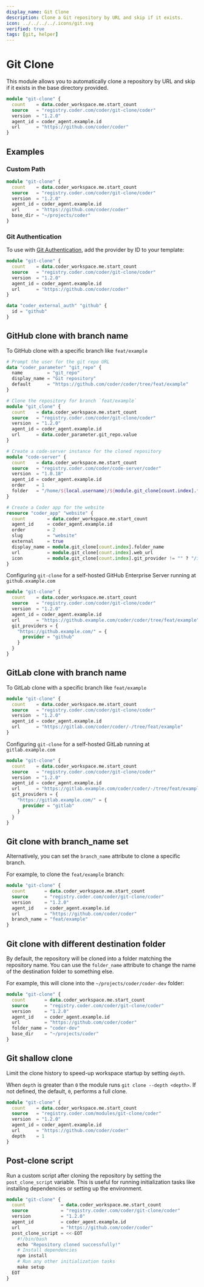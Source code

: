 ```yaml
---
display_name: Git Clone
description: Clone a Git repository by URL and skip if it exists.
icon: ../../../../.icons/git.svg
verified: true
tags: [git, helper]
---
```


# Git Clone

This module allows you to automatically clone a repository by URL and skip if it exists in the base directory provided.

```tf
module "git-clone" {
  count    = data.coder_workspace.me.start_count
  source   = "registry.coder.com/coder/git-clone/coder"
  version  = "1.2.0"
  agent_id = coder_agent.example.id
  url      = "https://github.com/coder/coder"
}
```

## Examples

### Custom Path

```tf
module "git-clone" {
  count    = data.coder_workspace.me.start_count
  source   = "registry.coder.com/coder/git-clone/coder"
  version  = "1.2.0"
  agent_id = coder_agent.example.id
  url      = "https://github.com/coder/coder"
  base_dir = "~/projects/coder"
}
```

### Git Authentication

To use with [Git Authentication](https://coder.com/docs/v2/latest/admin/git-providers), add the provider by ID to your template:

```tf
module "git-clone" {
  count    = data.coder_workspace.me.start_count
  source   = "registry.coder.com/coder/git-clone/coder"
  version  = "1.2.0"
  agent_id = coder_agent.example.id
  url      = "https://github.com/coder/coder"
}

data "coder_external_auth" "github" {
  id = "github"
}
```

## GitHub clone with branch name

To GitHub clone with a specific branch like `feat/example`

```tf
# Prompt the user for the git repo URL
data "coder_parameter" "git_repo" {
  name         = "git_repo"
  display_name = "Git repository"
  default      = "https://github.com/coder/coder/tree/feat/example"
}

# Clone the repository for branch `feat/example`
module "git_clone" {
  count    = data.coder_workspace.me.start_count
  source   = "registry.coder.com/coder/git-clone/coder"
  version  = "1.2.0"
  agent_id = coder_agent.example.id
  url      = data.coder_parameter.git_repo.value
}

# Create a code-server instance for the cloned repository
module "code-server" {
  count    = data.coder_workspace.me.start_count
  source   = "registry.coder.com/coder/code-server/coder"
  version  = "1.0.18"
  agent_id = coder_agent.example.id
  order    = 1
  folder   = "/home/${local.username}/${module.git_clone[count.index].folder_name}"
}

# Create a Coder app for the website
resource "coder_app" "website" {
  count        = data.coder_workspace.me.start_count
  agent_id     = coder_agent.example.id
  order        = 2
  slug         = "website"
  external     = true
  display_name = module.git_clone[count.index].folder_name
  url          = module.git_clone[count.index].web_url
  icon         = module.git_clone[count.index].git_provider != "" ? "/icon/${module.git_clone[count.index].git_provider}.svg" : "/icon/git.svg"
}
```

Configuring `git-clone` for a self-hosted GitHub Enterprise Server running at `github.example.com`

```tf
module "git-clone" {
  count    = data.coder_workspace.me.start_count
  source   = "registry.coder.com/coder/git-clone/coder"
  version  = "1.2.0"
  agent_id = coder_agent.example.id
  url      = "https://github.example.com/coder/coder/tree/feat/example"
  git_providers = {
    "https://github.example.com/" = {
      provider = "github"
    }
  }
}
```

## GitLab clone with branch name

To GitLab clone with a specific branch like `feat/example`

```tf
module "git-clone" {
  count    = data.coder_workspace.me.start_count
  source   = "registry.coder.com/coder/git-clone/coder"
  version  = "1.2.0"
  agent_id = coder_agent.example.id
  url      = "https://gitlab.com/coder/coder/-/tree/feat/example"
}
```

Configuring `git-clone` for a self-hosted GitLab running at `gitlab.example.com`

```tf
module "git-clone" {
  count    = data.coder_workspace.me.start_count
  source   = "registry.coder.com/coder/git-clone/coder"
  version  = "1.2.0"
  agent_id = coder_agent.example.id
  url      = "https://gitlab.example.com/coder/coder/-/tree/feat/example"
  git_providers = {
    "https://gitlab.example.com/" = {
      provider = "gitlab"
    }
  }
}
```

## Git clone with branch_name set

Alternatively, you can set the `branch_name` attribute to clone a specific branch.

For example, to clone the `feat/example` branch:

```tf
module "git-clone" {
  count       = data.coder_workspace.me.start_count
  source      = "registry.coder.com/coder/git-clone/coder"
  version     = "1.2.0"
  agent_id    = coder_agent.example.id
  url         = "https://github.com/coder/coder"
  branch_name = "feat/example"
}
```

## Git clone with different destination folder

By default, the repository will be cloned into a folder matching the repository name.
You can use the `folder_name` attribute to change the name of the destination folder to something else.

For example, this will clone into the `~/projects/coder/coder-dev` folder:

```tf
module "git-clone" {
  count       = data.coder_workspace.me.start_count
  source      = "registry.coder.com/coder/git-clone/coder"
  version     = "1.2.0"
  agent_id    = coder_agent.example.id
  url         = "https://github.com/coder/coder"
  folder_name = "coder-dev"
  base_dir    = "~/projects/coder"
}
```

## Git shallow clone

Limit the clone history to speed-up workspace startup by setting `depth`.

When `depth` is greater than `0` the module runs `git clone --depth <depth>`.
If not defined, the default, `0`, performs a full clone.

```tf
module "git-clone" {
  count    = data.coder_workspace.me.start_count
  source   = "registry.coder.com/modules/git-clone/coder"
  version  = "1.2.0"
  agent_id = coder_agent.example.id
  url      = "https://github.com/coder/coder"
  depth    = 1
}
```

## Post-clone script

Run a custom script after cloning the repository by setting the `post_clone_script` variable.
This is useful for running initialization tasks like installing dependencies or setting up the environment.

```tf
module "git-clone" {
  count             = data.coder_workspace.me.start_count
  source            = "registry.coder.com/coder/git-clone/coder"
  version           = "1.2.0"
  agent_id          = coder_agent.example.id
  url               = "https://github.com/coder/coder"
  post_clone_script = <<-EOT
    #!/bin/bash
    echo "Repository cloned successfully!"
    # Install dependencies
    npm install
    # Run any other initialization tasks
    make setup
  EOT
}
```
